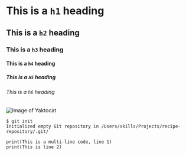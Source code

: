 # This is a  `h1` heading
## This is a `h2` heading
### This is a `h3` heading
#### This is a `h4` heading
##### This is a `h5` heading
###### This is a `h6` heading

![Image of Yaktocat](https://octodex.github.com/images/yaktocat.png)

```
$ git init
Initialized empty Git repository in /Users/skills/Projects/recipe-repository/.git/
```

```
print(This is a multi-line code, line 1)
print(This is line 2)
```
